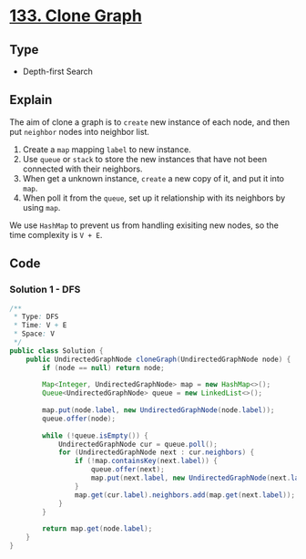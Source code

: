 # [133. Clone Graph](https://leetcode.com/problems/clone-graph/)

## Type

- Depth-first Search

## Explain

The aim of clone a graph is to `create` new instance of each node, and then put `neighbor` nodes into neighbor list.

1. Create a `map` mapping `label` to new instance.
2. Use `queue` or `stack` to store the new instances that have not been connected with their neighbors.
3. When get a unknown instance, `create` a new copy of it, and put it into `map`.
4. When poll it from the `queue`, set up it relationship with its neighbors by using `map`.

We use `HashMap` to prevent us from handling exisiting new nodes, so the time complexity is `V + E`.

## Code

### Solution 1 - DFS

```java
/**
 * Type: DFS
 * Time: V + E
 * Space: V
 */
public class Solution {
    public UndirectedGraphNode cloneGraph(UndirectedGraphNode node) {
        if (node == null) return node;
        
        Map<Integer, UndirectedGraphNode> map = new HashMap<>();
        Queue<UndirectedGraphNode> queue = new LinkedList<>();
        
        map.put(node.label, new UndirectedGraphNode(node.label));
        queue.offer(node);
        
        while (!queue.isEmpty()) {
            UndirectedGraphNode cur = queue.poll();
            for (UndirectedGraphNode next : cur.neighbors) {
                if (!map.containsKey(next.label)) {
                    queue.offer(next);
                    map.put(next.label, new UndirectedGraphNode(next.label));
                }
                map.get(cur.label).neighbors.add(map.get(next.label));
            }
        }
        
        return map.get(node.label);
    }
}
```